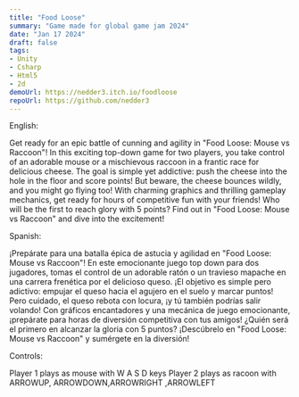 ```yaml
---
title: "Food Loose"
summary: "Game made for global game jam 2024"
date: "Jan 17 2024"
draft: false
tags:
- Unity
- Csharp
- Html5
- 2d
demoUrl: https://nedder3.itch.io/foodloose
repoUrl: https://github.com/nedder3
---
```


English:

Get ready for an epic battle of cunning and agility in "Food Loose: Mouse vs Raccoon"! In this exciting top-down game for two players, you take control of an adorable mouse or a mischievous raccoon in a frantic race for delicious cheese. The goal is simple yet addictive: push the cheese into the hole in the floor and score points! But beware, the cheese bounces wildly, and you might go flying too! With charming graphics and thrilling gameplay mechanics, get ready for hours of competitive fun with your friends! Who will be the first to reach glory with 5 points? Find out in "Food Loose: Mouse vs Raccoon" and dive into the excitement!

Spanish:

¡Prepárate para una batalla épica de astucia y agilidad en "Food Loose: Mouse vs Raccoon"! En este emocionante juego top down para dos jugadores, tomas el control de un adorable ratón o un travieso mapache en una carrera frenética por el delicioso queso. ¡El objetivo es simple pero adictivo: empujar el queso hacia el agujero en el suelo y marcar puntos! Pero cuidado, el queso rebota con locura, ¡y tú también podrías salir volando! Con gráficos encantadores y una mecánica de juego emocionante, ¡prepárate para horas de diversión competitiva con tus amigos! ¿Quién será el primero en alcanzar la gloria con 5 puntos? ¡Descúbrelo en "Food Loose: Mouse vs Raccoon" y sumérgete en la diversión!

Controls:

Player 1 plays as mouse with W A S D keys
Player 2 plays as racoon with ARROWUP, ARROWDOWN,ARROWRIGHT ,ARROWLEFT